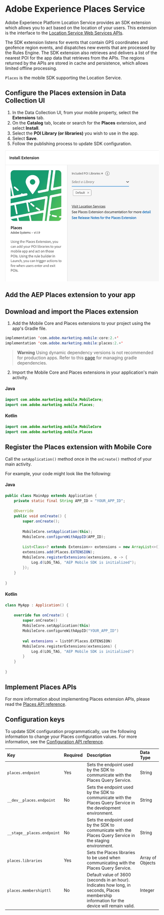 # Adobe Experience Places Service

Adobe Experience Platform Location Service provides an SDK extension which allows you to act based on the location of your users. This extension is the interface to the [Location Service Web Services APIs](https://experienceleague.adobe.com/docs/places/using/web-service-api/places-web-services.html?lang=en).

The SDK extension listens for events that contain GPS coordinates and geofence region events, and dispatches new events that are processed by the Rules Engine. The SDK extension also retrieves and delivers a list of the nearest POI for the app data that retrieves from the APIs. The regions returned by the APIs are stored in cache and persistence, which allows limited offline processing.

`Places` is the mobile SDK supporting the Location Service.

## Configure the Places extension in Data Collection UI

1. In the Data Collection UI, from your mobile property, select the **Extensions** tab.
2. On the **Catalog** tab, locate or search for the **Places** extension, and select **Install**.
3. Select the **POI Library (or libraries)** you wish to use in the app.
4. Select **Save**.
5. Follow the publishing process to update SDK configuration.

![Places extension configuration](./assets/config.png)

## Add the AEP Places extension to your app

## Download and import the Places extension

1. Add the Mobile Core and Places extensions to your project using the app's Gradle file.

```java
implementation 'com.adobe.marketing.mobile:core:2.+'
implementation 'com.adobe.marketing.mobile:places:2.+'
```

> **Warning**
> Using dynamic dependency versions is not recommended for production apps. Refer to this [page](https://github.com/adobe/aepsdk-core-android/blob/main/Documentation/GradleDependencies.md) for managing gradle dependencies.

2. Import the Mobile Core and Places extensions in your application's main activity.

#### Java

```java
import com.adobe.marketing.mobile.MobileCore;
import com.adobe.marketing.mobile.Places;
```

#### Kotlin

```kotlin
import com.adobe.marketing.mobile.MobileCore
import com.adobe.marketing.mobile.Places
```

## Register the Places extension with Mobile Core

Call the `setApplication()` method once in the `onCreate()` method of your main activity.

For example, your code might look like the following:

#### Java

```java
public class MainApp extends Application {
    private static final String APP_ID = "YOUR_APP_ID";

    @Override
    public void onCreate() {
        super.onCreate();

        MobileCore.setApplication(this);
        MobileCore.configureWithAppID(APP_ID);

        List<Class<? extends Extension>> extensions = new ArrayList<>();
        extensions.add(Places.EXTENSION);
        MobileCore.registerExtensions(extensions, o -> {
            Log.d(LOG_TAG, "AEP Mobile SDK is initialized");
        });
    }

}
```

#### Kotlin

```kotlin
class MyApp : Application() {

    override fun onCreate() {
        super.onCreate()
        MobileCore.setApplication(this)
        MobileCore.configureWithAppID("YOUR_APP_ID")

        val extensions = listOf(Places.EXTENSION)
        MobileCore.registerExtensions(extensions) {
            Log.d(LOG_TAG, "AEP Mobile SDK is initialized")
        }
    }

}
```

## Implement Places APIs

For more information about implementing Places extension APIs, please read the [Places API reference](./api-usage.md).


## Configuration keys

To update SDK configuration programmatically, use the following information to change your Places configuration values. For more information, see the [Configuration API reference](https://github.com/adobe/aepsdk-core-android).

| Key | Required | Description | Data Type |
| :--- | :--- | :--- | :--- |
| `places.endpoint` | Yes | Sets the endpoint used by the SDK to communicate with the Places Query Service. | String |
| `__dev__places.endpoint` | No | Sets the endpoint used by the SDK to communicate with the Places Query Service in the development environment. | String |
| `__stage__places.endpoint` | No | Sets the endpoint used by the SDK to communicate with the Places Query Service in the staging environment. | String |
| `places.libraries` | Yes | Sets the Places libraries to be used when communicating with the Places Query Service. | Array of Objects |
| `places.membershipttl` | No |	Default value of 3600 (seconds in an hour). Indicates how long, in seconds, Places membership information for the device will remain valid. | Integer |